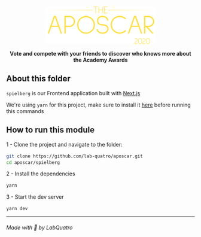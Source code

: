 <p align="center">
    <img height=100 src="https://raw.githubusercontent.com/lab-quatro/aposcar/main/aposcar_logo.svg"/>
</p>

<p align="center">
    <strong>Vote and compete with your friends to discover who knows more about the Academy Awards</strong>
</p>


## About this folder
`spielberg` is our Frontend application built with [Next.js](https://create-react-app.dev/)


We're using `yarn` for this project, make sure to install it [here](https://yarnpkg.com/getting-started/install) before running this commands

## How to run this module

1 - Clone the project and navigate to the folder:
```bash
git clone https://github.com/lab-quatro/aposcar.git
cd aposcar/spielberg
```

2 - Install the dependencies
```bash
yarn
```

3 - Start the dev server
```
yarn dev
```

<hr>
<h6>Made with 💜 by LabQuatro<h6/>
